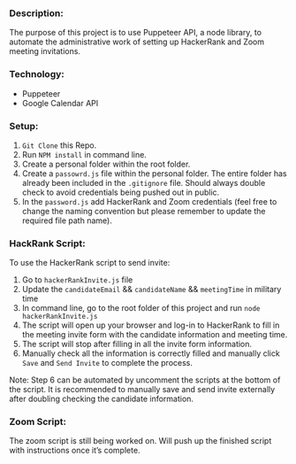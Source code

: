 ### Description:

The purpose of this project is to use Puppeteer API, a node library, to automate the administrative work of setting up HackerRank and Zoom meeting invitations.

### Technology:

- Puppeteer
- Google Calendar API

### Setup:

1. `Git Clone` this Repo.
2. Run `NPM install` in command line.
3. Create a personal folder within the root folder.
4. Create a `passowrd.js` file within the personal folder. The entire folder has already been included in the `.gitignore` file. Should always double check to avoid credentials being pushed out in public.
5. In the `password.js` add HackerRank and Zoom credentials (feel free to change the naming convention but please remember to update the required file path name).

### HackRank Script:

To use the HackerRank script to send invite:

1. Go to `hackerRankInvite.js` file
2. Update the `candidateEmail` && `candidateName` && `meetingTime` in military time
3. In command line, go to the root folder of this project and run `node hackerRankInvite.js`
4. The script will open up your browser and log-in to HackerRank to fill in the meeting invite form with the candidate information and meeting time.
5. The script will stop after filling in all the invite form information.
6. Manually check all the information is correctly filled and manually click `Save` and `Send Invite` to complete the process.

Note: Step 6 can be automated by uncomment the scripts at the bottom of the script. It is recommended to manually save and send invite externally after doubling checking the candidate information.

### Zoom Script:

The zoom script is still being worked on. Will push up the finished script with instructions once it’s complete.
